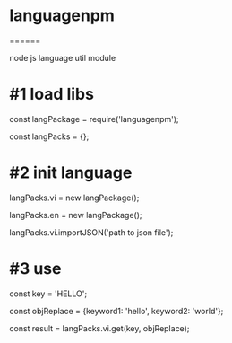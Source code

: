 # languagenpm
======

node js language util module

#1 load libs
======

const langPackage = require('languagenpm');

const langPacks = {};

#2 init language
======

langPacks.vi = new langPackage();

langPacks.en = new langPackage();

langPacks.vi.importJSON('path to json file');

#3 use
======

const key = 'HELLO';

const objReplace = {keyword1: 'hello', keyword2: 'world'};

const result = langPacks.vi.get(key, objReplace);

